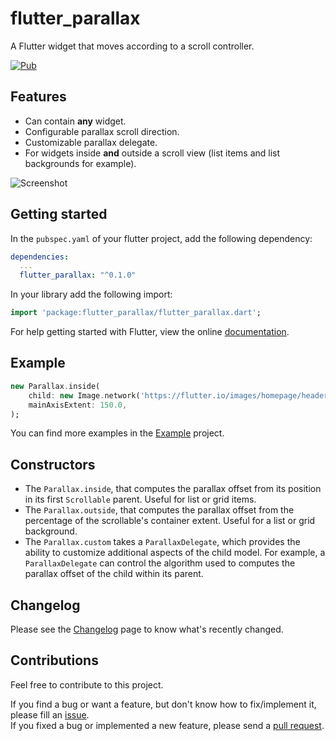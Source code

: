 # flutter_parallax

A Flutter widget that moves according to a scroll controller.

[![Pub](https://img.shields.io/pub/v/flutter_parallax.svg)](https://pub.dartlang.org/packages/flutter_parallax)

## Features

* Can contain **any** widget.
* Configurable parallax scroll direction.
* Customizable parallax delegate.
* For widgets inside **and** outside a scroll view (list items and list backgrounds for example). 

![Screenshot](https://raw.githubusercontent.com/letsar/flutter_parallax/master/doc/images/parallax.gif)

## Getting started

In the `pubspec.yaml` of your flutter project, add the following dependency:

```yaml
dependencies:
  ...
  flutter_parallax: "^0.1.0"
```

In your library add the following import:

```dart
import 'package:flutter_parallax/flutter_parallax.dart';
```

For help getting started with Flutter, view the online [documentation](https://flutter.io/).

## Example

```dart
new Parallax.inside(
    child: new Image.network('https://flutter.io/images/homepage/header-illustration.png'),
    mainAxisExtent: 150.0,
);
```

You can find more examples in the [Example](https://github.com/letsar/flutter_parallax/tree/master/example) project.

## Constructors

* The `Parallax.inside`, that computes the parallax offset from its position in its first `Scrollable` parent.
Useful for list or grid items.
* The `Parallax.outside`, that computes the parallax offset from the percentage of the scrollable's container extent.
Useful for a list or grid background.
* The `Parallax.custom` takes a `ParallaxDelegate`, which provides the ability to customize additional aspects of the child model. For example, a `ParallaxDelegate`
can control the algorithm used to computes the parallax offset of the child within its parent.

## Changelog

Please see the [Changelog](https://github.com/letsar/flutter_parallax/blob/master/CHANGELOG.md) page to know what's recently changed.

## Contributions

Feel free to contribute to this project.

If you find a bug or want a feature, but don't know how to fix/implement it, please fill an [issue](https://github.com/letsar/flutter_parallax/issues).  
If you fixed a bug or implemented a new feature, please send a [pull request](https://github.com/letsar/flutter_parallax/pulls).